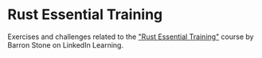 # Rust Essential Training

Exercises and challenges related to the ["Rust Essential Training"](https://www.linkedin.com/learning/rust-essential-training/) course by Barron Stone on LinkedIn Learning.
